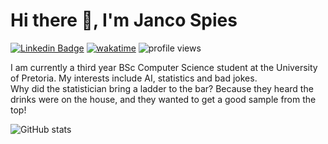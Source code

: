 # Hi there 👋, I'm Janco Spies
[![Linkedin Badge](https://img.shields.io/badge/-LinkedIn-blue?style=flat-square&logo=Linkedin&logoColor=white&link=https://www.linkedin.com/in/janco-spies-09787b1aa/)](https://www.linkedin.com/in/janco-spies-09787b1aa/)
[![wakatime](https://wakatime.com/badge/user/97d54576-8306-4af5-93d3-1b38dfe216c5.svg)](https://wakatime.com/@97d54576-8306-4af5-93d3-1b38dfe216c5)
![profile views](https://komarev.com/ghpvc/?username=JanSpies82&label=Profile%20views&color=0e75b6&style=flat)

I am currently a third year BSc Computer Science student at the University of Pretoria. My interests include AI, statistics and bad jokes.  
Why did the statistician bring a ladder to the bar?
Because they heard the drinks were on the house, and they wanted to get a good sample from the top!

![GitHub stats](https://github-readme-stats.vercel.app/api?username=JanSpies82&count_private=true&show_icons=true&theme=dark)

<!--
**JanSpies82/JanSpies82** is a ✨ _special_ ✨ repository because its `README.md` (this file) appears on your GitHub profile.

Here are some ideas to get you started:

- 🔭 I’m currently working on ...
- 🌱 I’m currently learning ...
- 👯 I’m looking to collaborate on ...
- 🤔 I’m looking for help with ...
- 💬 Ask me about ...
- 📫 How to reach me: ...
- 😄 Pronouns: ...
- ⚡ Fun fact: ...
-->
